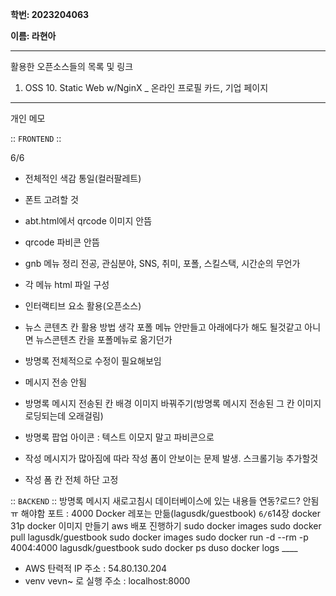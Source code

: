**학번: 2023204063**

**이름: 라현아**

---

활용한 오픈소스들의 목록 및 링크

1. OSS 10. Static Web w/NginX _ 온라인 프로필 카드, 기업 페이지

---

개인 메모

:: `FRONTEND` ::

6/6 
- 전체적인 색감 통일(컬러팔레트)
- 폰트 고려할 것

- abt.html에서 qrcode 이미지 안뜸
- qrcode 파비콘 안뜸

- gnb 메뉴 정리
    전공, 관심분야, SNS, 취미, 포폴, 스킬스택, 시간순의 무언가
- 각 메뉴 html 파일 구성

- 인터랙티브 요소 활용(오픈소스)

- 뉴스 콘텐츠 칸 활용 방법 생각
    포폴 메뉴 안만들고 아래에다가 해도 될것같고 아니면 뉴스콘텐츠 칸을 포폴메뉴로 옮기던가

- 방명록 전체적으로 수정이 필요해보임
- 메시지 전송 안됨
- 방명록 메시지 전송된 칸 배경 이미지 바꿔주기(방명록 메시지 전송된 그 칸 이미지 로딩되는데 오래걸림)
- 방명록 팝업 아이콘 : 텍스트 이모지 말고 파비콘으로
- 작성 메시지가 많아짐에 따라 작성 폼이 안보이는 문제 발생. 스크롤기능 추가할것
- 작성 폼 칸 전체 하단 고정

:: `BACKEND` ::
방명록 메시지 새로고침시 데이터베이스에 있는 내용들 연동?로드? 안됨ㅠ 해야함
포트 : 4000
Docker 레포는 만듦(lagusdk/guestbook)
    `6/6`14장 docker
        31p docker 이미지 만들기
        aws 배포 진행하기
sudo docker images
sudo docker pull lagusdk/guestbook
sudo docker images
sudo docker run -d --rm  -p 4004:4000 lagusdk/guestbook
sudo docker ps
duso docker logs ____

- AWS 탄력적 IP 주소 : 54.80.130.204
- venv vevn~ 로 실행 주소 : localhost:8000